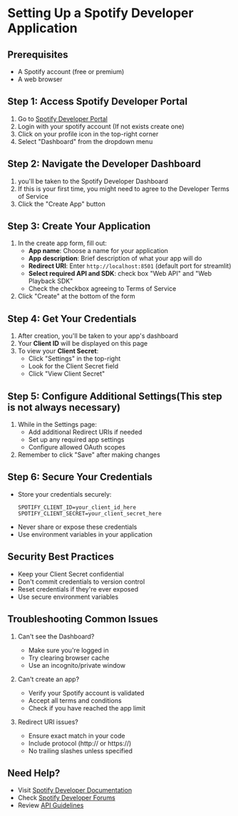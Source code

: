 # Setting Up a Spotify Developer Application

## Prerequisites
- A Spotify account (free or premium)
- A web browser

## Step 1: Access Spotify Developer Portal
1. Go to [Spotify Developer Portal](https://developer.spotify.com/)
2. Login with your spotify account (If not exists create one)
3. Click on your profile icon in the top-right corner
4. Select "Dashboard" from the dropdown menu


## Step 2: Navigate the Developer Dashboard
1. you'll be taken to the Spotify Developer Dashboard
2. If this is your first time, you might need to agree to the Developer Terms of Service
3. Click the "Create App" button 

## Step 3: Create Your Application
1. In the create app form, fill out:
   - **App name**: Choose a name for your application
   - **App description**: Brief description of what your app will do
   - **Redirect URI**: Enter `http://localhost:8501` (default port for streamlit)
   - **Select required API and SDK**: check box "Web API" and "Web Playback SDK"
   - Check the checkbox agreeing to Terms of Service
2. Click "Create" at the bottom of the form

## Step 4: Get Your Credentials
1. After creation, you'll be taken to your app's dashboard
2. Your **Client ID** will be displayed on this page
3. To view your **Client Secret**:
   - Click "Settings" in the top-right
   - Look for the Client Secret field
   - Click "View Client Secret"

## Step 5: Configure Additional Settings(This step is not always necessary)
1. While in the Settings page:
   - Add additional Redirect URIs if needed
   - Set up any required app settings
   - Configure allowed OAuth scopes
2. Remember to click "Save" after making changes

## Step 6: Secure Your Credentials
- Store your credentials securely:
  ```
  SPOTIFY_CLIENT_ID=your_client_id_here
  SPOTIFY_CLIENT_SECRET=your_client_secret_here
  ```
- Never share or expose these credentials
- Use environment variables in your application

## Security Best Practices
- Keep your Client Secret confidential
- Don't commit credentials to version control
- Reset credentials if they're ever exposed
- Use secure environment variables

## Troubleshooting Common Issues
1. Can't see the Dashboard?
   - Make sure you're logged in
   - Try clearing browser cache
   - Use an incognito/private window

2. Can't create an app?
   - Verify your Spotify account is validated
   - Accept all terms and conditions
   - Check if you have reached the app limit

3. Redirect URI issues?
   - Ensure exact match in your code
   - Include protocol (http:// or https://)
   - No trailing slashes unless specified

## Need Help?
- Visit [Spotify Developer Documentation](https://developer.spotify.com/documentation/)
- Check [Spotify Developer Forums](https://community.spotify.com/t5/Spotify-for-Developers/bd-p/Spotify_Developer)
- Review [API Guidelines](https://developer.spotify.com/documentation/general/guides/api-guidelines)
